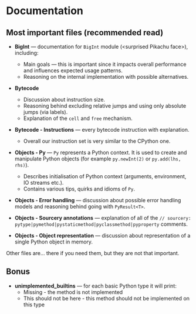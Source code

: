 # Documentation

## Most important files (recommended read)

- **BigInt** — documentation for `BigInt` module (\<surprised Pikachu face\>), including:
    - Main goals — this is important since it impacts overall performance and influences expected usage patterns.
    - Reasoning on the internal implementation with possible alternatives.

- **Bytecode**
    - Discussion about instruction size.
    - Reasoning behind excluding relative jumps and  using only absolute jumps (via labels).
    - Explanation of the `cell` and `free` mechanism.

- **Bytecode - Instructions** — every bytecode instruction with explanation.
    - Overall our instruction set is very similar to the CPython one.

- **Objects - Py** — `Py` represents a Python context. It is used to create and manipulate Python objects (for example `‌py.newInt(2)` or `py.add(lhs, rhs)`).
    - Describes initialisation of Python context (arguments, environment, IO streams etc.).
    - Contains various tips, quirks and idioms of `Py`.

- **Objects - Error handling** — discussion about possible error handling models and reasoning behind going with `PyResult<T>`.

- **Objects - Sourcery annotations** — explanation of all of the `// sourcery: pytype|pymethod|pystaticmethod|pyclassmethod|pyproperty` comments.

- **Objects - Object representation** — discussion about representation of a single Python object in memory.

Other files are… there if you need them, but they are not that important.

## Bonus

- **unimplemented_builtins** — for each basic Python type it will print:
    - Missing - the method is not implemented
    - This should not be here - this method should not be implemented on this type
